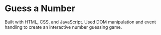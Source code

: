 # Guess a Number
Built with HTML, CSS, and JavaScript. Used DOM manipulation and event handling to create an interactive number guessing game.
